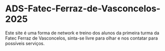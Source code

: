 # ADS-Fatec-Ferraz-de-Vasconcelos-2025
Este site é uma forma de network e treino dos alunos da primeira turma da Fatec Ferraz de Vasconcelos, sinta-se livre para olhar e nos contatar para possíveis serviços.
